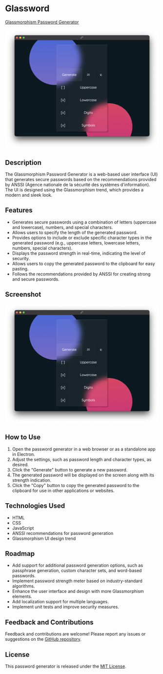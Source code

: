 # Glassword

<u>Glassmorphism Password Generator</u>

![Screenshot Placeholder](img/screenshot.png)

## Description

The Glassmorphism Password Generator is a web-based user interface (UI) that generates secure passwords based on the recommendations provided by ANSSI (Agence nationale de la sécurité des systèmes d'information). The UI is designed using the Glassmorphism trend, which provides a modern and sleek look.

## Features

- Generates secure passwords using a combination of letters (uppercase and lowercase), numbers, and special characters.
- Allows users to specify the length of the generated password.
- Provides options to include or exclude specific character types in the generated password (e.g., uppercase letters, lowercase letters, numbers, special characters).
- Displays the password strength in real-time, indicating the level of security.
- Allows users to copy the generated password to the clipboard for easy pasting.
- Follows the recommendations provided by ANSSI for creating strong and secure passwords.

## Screenshot

![Screenshot Placeholder](img/screenshot.png)

## How to Use

1. Open the password generator in a web browser or as a standalone app in Electron.
2. Adjust the settings, such as password length and character types, as desired.
3. Click the "Generate" button to generate a new password.
4. The generated password will be displayed on the screen along with its strength indication.
5. Click the "Copy" button to copy the generated password to the clipboard for use in other applications or websites.

## Technologies Used

- HTML
- CSS
- JavaScript
- ANSSI recommendations for password generation
- Glassmorphism UI design trend

## Roadmap

- Add support for additional password generation options, such as passphrase generation, custom character sets, and word-based passwords.
- Implement password strength meter based on industry-standard algorithms.
- Enhance the user interface and design with more Glassmorphism elements.
- Add localization support for multiple languages.
- Implement unit tests and improve security measures.

## Feedback and Contributions

Feedback and contributions are welcome! Please report any issues or suggestions on the [GitHub repository](https://github.com/Fastiraz/Glassword/).

## License

This password generator is released under the [MIT License](LICENSE).

